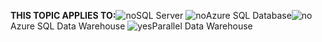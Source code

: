 <Token>**THIS TOPIC APPLIES TO:**![no](/Image/Applies%20to/no.png)SQL Server ![no](/Image/Applies%20to/no.png)Azure SQL Database![no](/Image/Applies%20to/no.png)Azure SQL Data Warehouse ![yes](/Image/Applies%20to/yes.png)Parallel Data Warehouse </Token>
